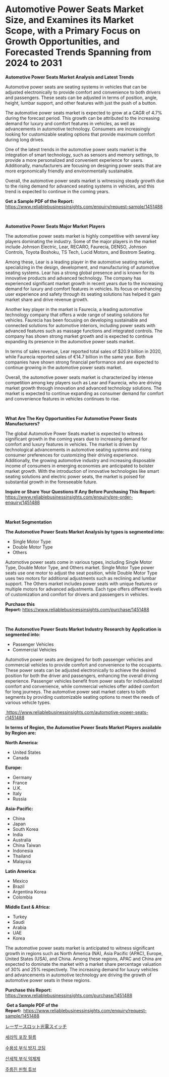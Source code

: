<p><h1>Automotive Power Seats Market Size, and Examines its Market Scope, with a Primary Focus on Growth Opportunities, and Forecasted Trends Spanning from 2024 to 2031</h1></p><p><strong>Automotive Power Seats Market Analysis and Latest Trends</strong></p>
<p><p>Automotive power seats are seating systems in vehicles that can be adjusted electronically to provide comfort and convenience to both drivers and passengers. These seats can be adjusted in terms of position, angle, height, lumbar support, and other features with just the push of a button. </p><p>The automotive power seats market is expected to grow at a CAGR of 4.7% during the forecast period. This growth can be attributed to the increasing demand for luxury and comfort features in vehicles, as well as advancements in automotive technology. Consumers are increasingly looking for customizable seating options that provide maximum comfort during long drives. </p><p>One of the latest trends in the automotive power seats market is the integration of smart technology, such as sensors and memory settings, to provide a more personalized and convenient experience for users. Additionally, manufacturers are focusing on designing power seats that are more ergonomically friendly and environmentally sustainable. </p><p>Overall, the automotive power seats market is witnessing steady growth due to the rising demand for advanced seating systems in vehicles, and this trend is expected to continue in the coming years.</p></p>
<p><strong>Get a Sample PDF of the Report:&nbsp;</strong> <a href="https://www.reliablebusinessinsights.com/enquiry/request-sample/1451488">https://www.reliablebusinessinsights.com/enquiry/request-sample/1451488</a></p>
<p>&nbsp;</p>
<p><strong>Automotive Power Seats Major Market Players</strong></p>
<p><p>The automotive power seats market is highly competitive with several key players dominating the industry. Some of the major players in the market include Johnson Electric, Lear, RECARO, Faurecia, DENSO, Johnson Controls, Toyota Boshoku, TS Tech, Lucid Motors, and Bostrom Seating.</p><p>Among these, Lear is a leading player in the automotive seating market, specializing in the design, development, and manufacturing of automotive seating systems. Lear has a strong global presence and is known for its innovative products and advanced technology. The company has experienced significant market growth in recent years due to the increasing demand for luxury and comfort features in vehicles. Its focus on enhancing user experience and safety through its seating solutions has helped it gain market share and drive revenue growth.</p><p>Another key player in the market is Faurecia, a leading automotive technology company that offers a wide range of seating solutions for vehicles. Faurecia has been focusing on developing sustainable and connected solutions for automotive interiors, including power seats with advanced features such as massage functions and integrated controls. The company has shown strong market growth and is expected to continue expanding its presence in the automotive power seats market.</p><p>In terms of sales revenue, Lear reported total sales of $20.9 billion in 2020, while Faurecia reported sales of €14.7 billion in the same year. Both companies have shown strong financial performance and are expected to continue growing in the automotive power seats market.</p><p>Overall, the automotive power seats market is characterized by intense competition among key players such as Lear and Faurecia, who are driving market growth through innovation and advanced technology solutions. The market is expected to continue expanding as consumer demand for comfort and convenience features in vehicles continues to rise.</p></p>
<p>&nbsp;</p>
<p><strong>What Are The Key Opportunities For Automotive Power Seats Manufacturers?</strong></p>
<p><p>The global Automotive Power Seats market is expected to witness significant growth in the coming years due to increasing demand for comfort and luxury features in vehicles. The market is driven by technological advancements in automotive seating systems and rising consumer preferences for customizing their driving experience. Additionally, the growing automotive industry and increasing disposable income of consumers in emerging economies are anticipated to bolster market growth. With the introduction of innovative technologies like smart seating solutions and electric power seats, the market is poised for substantial growth in the foreseeable future.</p></p>
<p><strong>Inquire or Share Your Questions If Any Before Purchasing This Report:</strong> <a href="https://www.reliablebusinessinsights.com/enquiry/pre-order-enquiry/1451488">https://www.reliablebusinessinsights.com/enquiry/pre-order-enquiry/1451488</a></p>
<p>&nbsp;</p>
<p><strong>Market Segmentation</strong></p>
<p><strong>The Automotive Power Seats Market Analysis by types is segmented into:</strong></p>
<p><ul><li>Single Motor Type</li><li>Double Motor Type</li><li>Others</li></ul></p>
<p><p>Automotive power seats come in various types, including Single Motor Type, Double Motor Type, and Others market. Single Motor Type power seats use one motor to adjust the seat position, while Double Motor Type uses two motors for additional adjustments such as reclining and lumbar support. The Others market includes power seats with unique features or multiple motors for advanced adjustments. Each type offers different levels of customization and comfort for drivers and passengers in vehicles.</p></p>
<p><strong>Purchase this Report:&nbsp;</strong><a href="https://www.reliablebusinessinsights.com/purchase/1451488">https://www.reliablebusinessinsights.com/purchase/1451488</a></p>
<p>&nbsp;</p>
<p><strong>The Automotive Power Seats Market Industry Research by Application is segmented into:</strong></p>
<p><ul><li>Passenger Vehicles</li><li>Commercial Vehicles</li></ul></p>
<p><p>Automotive power seats are designed for both passenger vehicles and commercial vehicles to provide comfort and convenience to the occupants. These power seats can be adjusted electronically to achieve the desired position for both the driver and passengers, enhancing the overall driving experience. Passenger vehicles benefit from power seats for individualized comfort and convenience, while commercial vehicles offer added comfort for long journeys. The automotive power seat market caters to both segments by providing customizable seating options to meet the needs of various vehicle types.</p></p>
<p><a href="https://www.reliablebusinessinsights.com/automotive-power-seats-r1451488">&nbsp;https://www.reliablebusinessinsights.com/automotive-power-seats-r1451488</a></p>
<p><strong>In terms of Region, the Automotive Power Seats Market Players available by Region are:</strong></p>
<p>
    <p> <strong> North America: </strong>
        <ul>
            <li>United States</li>
            <li>Canada</li>
        </ul>
        </p> 
    <p> <strong> Europe: </strong>
        <ul>
            <li>Germany</li>
            <li>France</li>
            <li>U.K.</li>
            <li>Italy</li>
            <li>Russia</li>
        </ul>
        </p> 
    <p> <strong> Asia-Pacific: </strong>
        <ul>
            <li>China</li>
            <li>Japan</li>
            <li>South Korea</li>
            <li>India</li>
            <li>Australia</li>
            <li>China Taiwan</li>
            <li>Indonesia</li>
            <li>Thailand</li>
            <li>Malaysia</li>
        </ul>
        </p> 
    <p> <strong> Latin America: </strong>
        <ul>
            <li>Mexico</li>
            <li>Brazil</li>
            <li>Argentina Korea</li>
            <li>Colombia</li>
        </ul>
        </p> 
    <p> <strong> Middle East & Africa: </strong>
        <ul>
            <li>Turkey</li>
            <li>Saudi</li>
            <li>Arabia</li>
            <li>UAE</li>
            <li>Korea</li>
        </ul>
    </p>
    </p>
<p><p>The automotive power seats market is anticipated to witness significant growth in regions such as North America (NA), Asia Pacific (APAC), Europe, United States (USA), and China. Among these regions, APAC and China are expected to dominate the market with a market share percentage valuation of 30% and 25% respectively. The increasing demand for luxury vehicles and advancements in automotive technology are driving the growth of automotive power seats in these regions.</p></p>
<p><strong>Purchase this Report: </strong><a href="https://www.reliablebusinessinsights.com/purchase/1451488">https://www.reliablebusinessinsights.com/purchase/1451488</a></p>
<p>&nbsp;<strong>Get a Sample PDF of the Report:&nbsp;&nbsp;</strong><a href="https://www.reliablebusinessinsights.com/enquiry/request-sample/1451488">https://www.reliablebusinessinsights.com/enquiry/request-sample/1451488</a></p>
<p><strong></strong></p>
<p><p><a href="https://github.com/TerrellConn/Market-Research-Report-List-1/blob/main/5385312100314.md">レーザースロット光電スイッチ</a></p><p><a href="https://medium.com/@willislebsack/%EC%84%B8%EB%9D%BC%EB%AF%B9-%ED%8C%A8%ED%82%B9-%ED%95%84%EB%A6%84-%EC%8B%9C%EC%9E%A5%EC%9D%80-%EC%8B%9C%EC%9E%A5-%EC%A0%90%EC%9C%A0%EC%9C%A8-%EC%8B%9C%EC%9E%A5-%EB%8F%99%ED%96%A5-%EB%B0%8F-%EC%8B%9C%EC%9E%A5-%EC%84%B1%EC%9E%A5%EC%97%90-%EB%8C%80%ED%95%9C-%EC%A0%95%EB%B3%B4%EB%A5%BC-%EC%A0%9C%EA%B3%B5%ED%95%A9%EB%8B%88%EB%8B%A4-a584c6aed151">세라믹 포장 필름</a></p><p><a href="https://github.com/iansanftyord09878/Market-Research-Report-List-2/blob/main/115735591837.md">수용성 부식 방지 코팅</a></p><p><a href="https://github.com/TitusBoyer1/Market-Research-Report-List-1/blob/main/892528191838.md">산세척 부식 억제제</a></p><p><a href="https://medium.com/@carmellalang1/2031%EB%85%84%EA%B9%8C%EC%A7%80%EC%9D%98-%EA%B8%B0%EA%B0%84%EC%97%90-%EB%8C%80%ED%95%9C-%EA%B3%A8%EC%A7%81%ED%95%80-%ED%8A%9C%EB%B8%8C-%EC%8B%9C%EC%9E%A5-%EB%B6%84%EC%84%9D-%EB%B0%8F-%ED%81%AC%EA%B8%B0-%EC%98%88%EC%B8%A1-1cdbd154eafc">주름진 핀형 튜브</a></p></p>